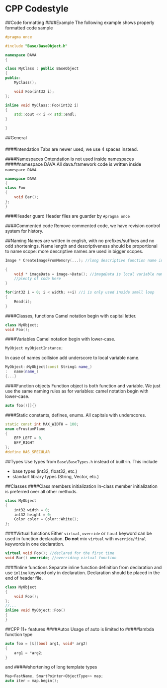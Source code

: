 CPP Codestyle
========

##Code formatting
####Example
The following example shows properly formatted code sample

```cpp
#pragma once

#include "Base/BaseObject.h"

namespace DAVA
{

class MyClass : public BaseObject
{
public:
    MyClass();

    void Foo(int32 i);
};

inline void MyClass::Foo(int32 i)
{
    std::cout << i << std::endl;
}

}
```

##General

####


####Intendation
Tabs are newer used, we use 4 spaces instead.

####Namespaces
Ontendation is not used inside namespaces
#####namespace DAVA
All dava.framework code is written inside `namespace DAVA`.

```cpp
namespace DAVA
{
class Foo
{
    void Bar();
};
}
```

####Header guard
Header files are guarder by `#pragma once`

####Commented code
Remove commented code, we have revision control system for history. 

##Naming
Names are written in english, with no prefixes/suffixes and no odd shortenings. Name length and descriptiveness should be proportional to name scope: more descriptive names are used in bigger scopes.

```cpp
Image * CreateImageFromMemory(...); //long descriptive function name in public interface
```

```cpp
{
    void * imageData = image->Data(); //imageData is local variable name
    //plenty of code here
}
```

```cpp
for(int32 i = 0; i < width; ++i) //i is only used inside small loop
{
    Read(i);
}
```

####Classes, functions
Camel notation begin with capital letter.

```cpp
class MyObject;
void Foo();
```

####Variables
Camel notation begin with lower-case.

```cpp
MyObject myObjectInstance;
```
In case of names collision add underscore to local variable name.

```cpp
MyObject::MyObject(const String& name_)
:   name(name_)
{...}
```

####Function objects
Function object is both function and variable. We just use the same naming rules as for variables: camel notation begin with lower-case.

```cpp
auto foo()[]{}
```

####Static constants, defines, enums.
All capitals with underscores.

```cpp
static const int MAX_WIDTH = 100;
enum eFrustumPlane 
{
    EFP_LEFT = 0,
    EFP_RIGHT
};
#define HAS_SPECULAR
```

##Types
Use types from `Base\BaseTypes.h` instead of built-in.
This include

* base types (int32, float32, etc.)
* standart library types (String, Vector, etc.)

##Classes
####Class members initialization
In-class member initialization is preferred over all other methods.

```cpp
class MyObject
{
    int32 width = 0;
    int32 height = 0;
    Color color = Color::White();
};
```

####Virtual functions
Either `virtual`, `override` or `final` keyword can be used in function declaration. **Do not** mix `virtual` with `override/final` keywords in one declaration.

```cpp
virtual void Foo(); //declared for the first time
void Bar() override; //overriding virtual function
```

####Inline functions
Separate inline function definition from declaration and use `inline` keyword only in declaration. Declaration should be placed in the end of header file.

```cpp
class MyObject
{
    void Foo();
};
//...
inline void MyObject::Foo()
{
}
```
##CPP 11+ features
####Autos
Usage of auto is limited to
#####lambda function type

```cpp
auto foo = [&](bool arg1, void* arg2)
{
    arg1 = *arg2;
}
```
and
#####shortening of long template types

```cpp
Map<FastName, SmartPointer<ObjectType>> map;
auto iter = map.begin();
```
